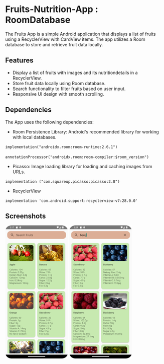 
# Fruits-Nutrition-App : RoomDatabase

The Fruits App is a simple Android application that displays a list of fruits using a RecyclerView with CardView items. The app utilizes a Room database to store and retrieve fruit data locally.

## Features

- Display a list of fruits with images and its nutritiondetails in a RecyclerView.
- Store fruit data locally using Room database.
- Search functionality to filter fruits based on user input.
- Responsive UI design with smooth scrolling.

## Dependencies

The App uses the following dependencies:

- Room Persistence Library: Android's recommended library for working with local databases.
  
```
implementation("androidx.room:room-runtime:2.6.1")

annotationProcessor("androidx.room:room-compiler:$room_version")
```
- Picasso: Image loading library for loading and caching images from URLs.
  
```
implementation ("com.squareup.picasso:picasso:2.8") 
```

- RecyclerView
```
implementation 'com.android.support:recyclerview-v7:28.0.0'
```
## Screenshots
<img src="app/src/main/res/drawable/screenshot_01.png" width="200" /> <img src="app/src/main/res/drawable/screenshot_02.png" width="200" /> 

